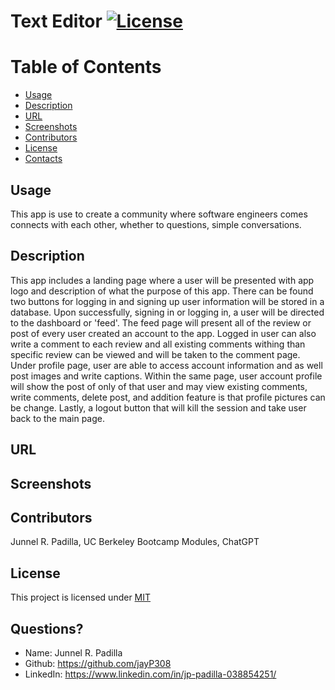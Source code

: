 # Text Editor [![License](https://img.shields.io/badge/License-MIT-blue.svg)](https://opensource.org/licenses/MIT)

# Table of Contents
* [Usage](#usage)
* [Description](#usage)
* [URL](#URL)
* [Screenshots](#Screenshots)
* [Contributors](#contributors)
* [License](#license)
* [Contacts](#contacts)
  
## Usage
This app is use to create a community where software engineers comes connects with each other, whether to questions, simple conversations.
  
## Description
This app includes a landing page where a user will be presented with app logo and description of what the purpose of this app. There can be found two buttons for logging in and signing up user information will be stored in a database. Upon successfully, signing in or logging in, a user will be directed to the dashboard or 'feed'. The feed page will present all of the review or post of every user created an account to the app. Logged in user can also write a comment to each review and all existing comments withing than specific review can be viewed and will be taken to the comment page. Under profile page, user are able to access account information and as well post images and write captions. Within the same page, user account profile will show the post of only of that user and may view existing comments, write comments, delete post, and addition feature is that profile pictures can be change. Lastly, a logout button that will kill the session and take user back to the main page. 
  
## URL 


## Screenshots


## Contributors
Junnel R. Padilla, UC Berkeley Bootcamp Modules, ChatGPT
  
## License
This project is licensed under [MIT](https://opensource.org/licenses/MIT)

## Questions?
* Name: Junnel R. Padilla
* Github: https://github.com/jayP308
* LinkedIn: https://www.linkedin.com/in/jp-padilla-038854251/